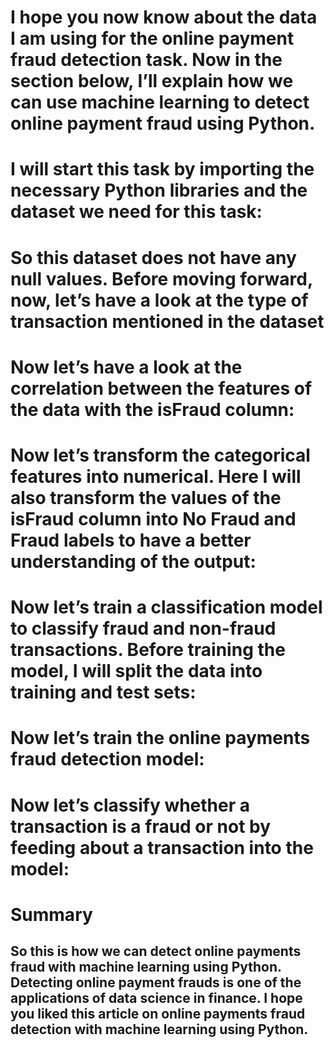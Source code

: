 # I hope you now know about the data I am using for the online payment fraud detection task. Now in the section below, I’ll explain how we can use machine learning to detect online payment fraud using Python.

# I will start this task by importing the necessary Python libraries and the dataset we need for this task:


# So this dataset does not have any null values. Before moving forward, now, let’s have a look at the type of transaction mentioned in the dataset

# Now let’s have a look at the correlation between the features of the data with the isFraud column:

# Now let’s transform the categorical features into numerical. Here I will also transform the values of the isFraud column into No Fraud and Fraud labels to have a better understanding of the output:


# Now let’s train a classification model to classify fraud and non-fraud transactions. Before training the model, I will split the data into training and test sets:

# Now let’s train the online payments fraud detection model:

# Now let’s classify whether a transaction is a fraud or not by feeding about a transaction into the model:

# Summary
## So this is how we can detect online payments fraud with machine learning using Python. Detecting online payment frauds is one of the applications of data science in finance. I hope you liked this article on online payments fraud detection with machine learning using Python.
